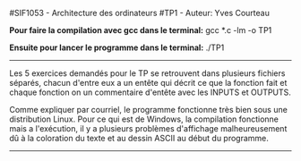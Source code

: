 #SIF1053 -   Architecture des ordinateurs
#TP1     -   Auteur: Yves Courteau

**Pour faire la compilation avec gcc dans le terminal:**
gcc *.c -lm -o TP1

**Ensuite pour lancer le programme dans le terminal:**
./TP1

______________________________________________________________________________________________________

Les 5 exercices demandés pour le TP se retrouvent dans plusieurs fichiers séparés, chacun d'entre
eux a un entête qui décrit ce que la fonction fait et chaque fonction on un commentaire d'entête 
avec les INPUTS et OUTPUTS.

Comme expliquer par courriel, le programme fonctionne très bien sous une distribution Linux.
Pour ce qui est de Windows, la compilation fonctionne mais a l'exécution, il y a plusieurs problèmes
d'affichage malheureusement dû à la coloration du texte et au dessin ASCII au début du programme.
______________________________________________________________________________________________________